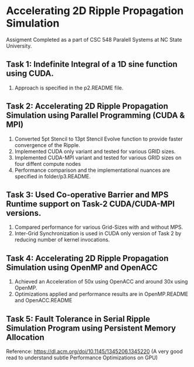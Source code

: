 # Accelerating 2D Ripple Propagation Simulation 
Assigment Completed as a part of CSC 548 Paralell Systems at NC State University.


## Task 1: Indefinite Integral of a 1D sine function using CUDA.
1) Approach is specified in the p2.README file.

## Task 2: Accelerating 2D Ripple Propagation Simulation using Parallel Programming (CUDA & MPI)
1) Converted 5pt Stencil to 13pt Stencil Evolve function to provide faster convergence of the Ripple.
2) Implemented CUDA only variant and tested for various GRID sizes.
3) Implemented CUDA-MPI variant and tested for various GRID sizes on four diffent compute nodes
4) Performance comparison and the implementational nuances are specified in folder/p3.README.

## Task 3: Used Co-operative Barrier and MPS Runtime support on Task-2 CUDA/CUDA-MPI versions.
1) Compared performance for various Grid-Sizes with and without MPS.
2) Inter-Grid Synchronization is used in CUDA only version of Task 2 by reducing number of kernel invocations.

## Task 4: Accelerating 2D Ripple Propagation Simulation using OpenMP and OpenACC
1) Achieved an Acceleration of 50x using OpenACC and around 30x using OpenMP.
2) Optimizations applied and performance results are in OpenMP.README and OpenACC.README

## Task 5: Fault Tolerance in Serial Ripple Simulation Program using Persistent Memory Allocation

Reference: https://dl.acm.org/doi/10.1145/1345206.1345220 (A very good read to understand subtle Performance Optimizations on GPU)

